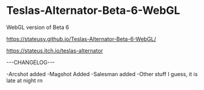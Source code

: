 # Teslas-Alternator-Beta-6-WebGL
WebGL version of Beta 6

https://stateusy.github.io/Teslas-Alternator-Beta-6-WebGL/

https://stateus.itch.io/teslas-alternator

---CHANGELOG---

-Arcshot added
-Magshot Added
-Salesman added
-Other stuff I guess, it is late at night rn

